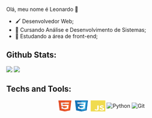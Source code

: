 Olá, meu nome é Leonardo 👋

- 🖌 Desenvolvedor Web;
- 🔭 Cursando Análise e Desenvolvimento de Sistemas;
- 🌱 Estudando a área de front-end;

## Github Stats:

<img height="160em" src="https://github-readme-stats.vercel.app/api/top-langs/?username=leonardomsehn&theme=gotham&hide_border=false&include_all_commits=true&count_private=true&layout=compact"> <img height="160em" src="https://github-readme-streak-stats.herokuapp.com/?user=leonardomsehn&theme=gotham&hide_border=false">

## Techs and Tools:
<div align="center">
  <img align="center" alt="HTML" height="30" width="40" src="https://raw.githubusercontent.com/devicons/devicon/master/icons/html5/html5-original.svg">
  <img align="center" alt="CSS" height="30" width="40" src="https://raw.githubusercontent.com/devicons/devicon/master/icons/css3/css3-original.svg">
  <img align="center" alt="Js" height="30" width="40" src="https://raw.githubusercontent.com/devicons/devicon/master/icons/javascript/javascript-plain.svg">
  <img align="center" alt="Python" height="30" width="40" src="https://raw.github.com/devicons/devicon/master/icons/python/python-original.svg">
<img align="center" alt="Git" height="30" width="40" src="https://raw.github.com/devicons/devicon/master/icons/git/git-original.svg">
</div>
